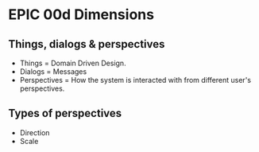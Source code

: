 # EPIC 00d Dimensions

## Things, dialogs & perspectives

* Things = Domain Driven Design.
* Dialogs = Messages
* Perspectives = How the system is interacted with from different user's perspectives.

## Types of perspectives

* Direction
* Scale
